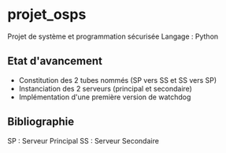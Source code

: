# projet_osps
Projet de système et programmation sécurisée
Langage : Python

## Etat d'avancement
- Constitution des 2 tubes nommés (SP vers SS et SS vers SP)
- Instanciation des 2 serveurs (principal et secondaire)
- Implémentation d'une première version de watchdog

## Bibliographie
SP : Serveur Principal
SS : Serveur Secondaire